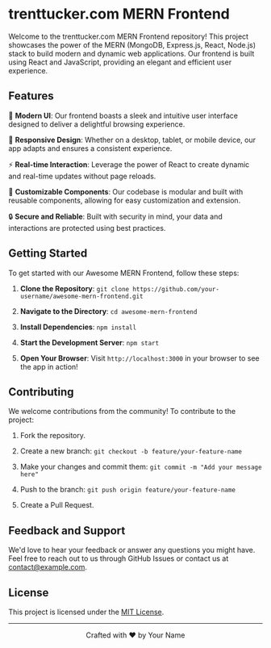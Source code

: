 # trenttucker.com MERN Frontend

Welcome to the trenttucker.com MERN Frontend repository! This project showcases the power of the MERN (MongoDB, Express.js, React, Node.js) stack to build modern and dynamic web applications. Our frontend is built using React and JavaScript, providing an elegant and efficient user experience.

## Features

🚀 **Modern UI**: Our frontend boasts a sleek and intuitive user interface designed to deliver a delightful browsing experience.

📱 **Responsive Design**: Whether on a desktop, tablet, or mobile device, our app adapts and ensures a consistent experience.

⚡️ **Real-time Interaction**: Leverage the power of React to create dynamic and real-time updates without page reloads.

🎨 **Customizable Components**: Our codebase is modular and built with reusable components, allowing for easy customization and extension.

🔒 **Secure and Reliable**: Built with security in mind, your data and interactions are protected using best practices.

## Getting Started

To get started with our Awesome MERN Frontend, follow these steps:

1. **Clone the Repository**: `git clone https://github.com/your-username/awesome-mern-frontend.git`

2. **Navigate to the Directory**: `cd awesome-mern-frontend`

3. **Install Dependencies**: `npm install`

4. **Start the Development Server**: `npm start`

5. **Open Your Browser**: Visit `http://localhost:3000` in your browser to see the app in action!

## Contributing

We welcome contributions from the community! To contribute to the project:

1. Fork the repository.

2. Create a new branch: `git checkout -b feature/your-feature-name`

3. Make your changes and commit them: `git commit -m "Add your message here"`

4. Push to the branch: `git push origin feature/your-feature-name`

5. Create a Pull Request.

## Feedback and Support

We'd love to hear your feedback or answer any questions you might have. Feel free to reach out to us through GitHub Issues or contact us at contact@example.com.

## License

This project is licensed under the [MIT License](LICENSE).

---

<p align="center">
  Crafted with ❤️ by Your Name
</p>
